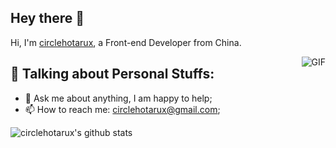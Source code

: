## Hey there 👋

Hi, I'm [circlehotarux](https://blog.mightyherox.me), a Front-end Developer from China.

<img align="right" alt="GIF" src="https://media.giphy.com/media/2HONNTJbRhzKE/giphy.gif" />

## 💬 Talking about Personal Stuffs:

- 💬 Ask me about anything, I am happy to help;
- 📫 How to reach me: circlehotarux@gmail.com;

![circlehotarux's github stats](https://github-readme-stats.vercel.app/api?username=circle-hotaru&show_icons=true&theme=aura&hide_border=true)
